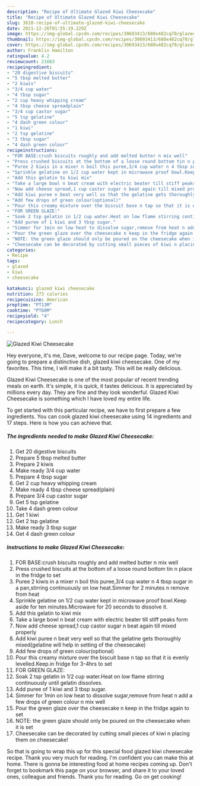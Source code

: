 ```yaml
---
description: "Recipe of Ultimate Glazed Kiwi Cheesecake"
title: "Recipe of Ultimate Glazed Kiwi Cheesecake"
slug: 3610-recipe-of-ultimate-glazed-kiwi-cheesecake
date: 2021-12-26T01:55:19.229Z
image: https://img-global.cpcdn.com/recipes/30693413/680x482cq70/glazed-kiwi-cheesecake-recipe-main-photo.jpg
thumbnail: https://img-global.cpcdn.com/recipes/30693413/680x482cq70/glazed-kiwi-cheesecake-recipe-main-photo.jpg
cover: https://img-global.cpcdn.com/recipes/30693413/680x482cq70/glazed-kiwi-cheesecake-recipe-main-photo.jpg
author: Franklin Hamilton
ratingvalue: 4.2
reviewcount: 21683
recipeingredient:
- "20 digestive biscuits"
- "5 tbsp melted butter"
- "2 kiwis"
- "3/4 cup water"
- "4 tbsp sugar"
- "2 cup heavy whipping cream"
- "4 tbsp cheese spreadplain"
- "3/4 cup castor sugar"
- "5 tsp gelatine"
- "4 dash green colour"
- "1 kiwi"
- "2 tsp gelatine"
- "3 tbsp sugar"
- "4 dash green colour"
recipeinstructions:
- "FOR BASE:crush biscuits roughly and add melted butter n mix well"
- "Press crushed biscuits at the bottom of a loose round bottom tin n place in the fridge to set"
- "Puree 2 kiwis in a mixer n boil this puree,3/4 cup water n 4 tbsp sugar in a pan,stirring continuously on low heat.Simmer for 2 minutes n remove from heat"
- "Sprinkle gelatine on 1/2 cup water kept in microwave proof bowl.Keep aside for ten minutes.Microwave for 20 seconds to dissolve it."
- "Add this gelatin to kiwi mix"
- "Take a large bowl n beat cream with electric beater till stiff peaks form"
- "Now add cheese spread,1 cup castor sugar n beat again till mixed properly"
- "Add kiwi puree n beat very well so that the gelatine gets thoroughly mixed(gelatine will help in setting of the cheesecake)"
- "Add few drops of green colour(optional)"
- "Pour this creamy mixture over the biscuit base n tap so that it is evenly levelled.Keep.in fridge for 3-4hrs to set"
- "FOR GREEN GLAZE:"
- "Soak 2 tsp gelatin in 1/2 cup water.Heat on low flame stirring continuously until gelatin dissolves."
- "Add puree of 1 kiwi and 3 tbsp sugar."
- "Simmer for 1min on low heat to dissolve sugar,remove from heat n add a few drops of green colour n mix well"
- "Pour the green glaze over the cheesecake n keep in the fridge again to set"
- "NOTE: the green glaze should only be poured on the cheesecake when it is set"
- "Cheesecake can be decorated by cutting small pieces of kiwi n placing them on cheesecake!"
categories:
- Recipe
tags:
- glazed
- kiwi
- cheesecake

katakunci: glazed kiwi cheesecake 
nutrition: 273 calories
recipecuisine: American
preptime: "PT13M"
cooktime: "PT60M"
recipeyield: "4"
recipecategory: Lunch

---
```



![Glazed Kiwi Cheesecake](https://img-global.cpcdn.com/recipes/30693413/680x482cq70/glazed-kiwi-cheesecake-recipe-main-photo.jpg)

Hey everyone, it's me, Dave, welcome to our recipe page. Today, we're going to prepare a distinctive dish, glazed kiwi cheesecake. One of my favorites. This time, I will make it a bit tasty. This will be really delicious.

Glazed Kiwi Cheesecake is one of the most popular of recent trending meals on earth. It's simple, it is quick, it tastes delicious. It is appreciated by millions every day. They are fine and they look wonderful. Glazed Kiwi Cheesecake is something which I have loved my entire life.




To get started with this particular recipe, we have to first prepare a few ingredients. You can cook glazed kiwi cheesecake using 14 ingredients and 17 steps. Here is how you can achieve that.

<!--inarticleads1-->

##### The ingredients needed to make Glazed Kiwi Cheesecake:

1. Get 20 digestive biscuits
1. Prepare 5 tbsp melted butter
1. Prepare 2 kiwis
1. Make ready 3/4 cup water
1. Prepare 4 tbsp sugar
1. Get 2 cup heavy whipping cream
1. Make ready 4 tbsp cheese spread(plain)
1. Prepare 3/4 cup castor sugar
1. Get 5 tsp gelatine
1. Take 4 dash green colour
1. Get 1 kiwi
1. Get 2 tsp gelatine
1. Make ready 3 tbsp sugar
1. Get 4 dash green colour




<!--inarticleads2-->

##### Instructions to make Glazed Kiwi Cheesecake:

1. FOR BASE:crush biscuits roughly and add melted butter n mix well
1. Press crushed biscuits at the bottom of a loose round bottom tin n place in the fridge to set
1. Puree 2 kiwis in a mixer n boil this puree,3/4 cup water n 4 tbsp sugar in a pan,stirring continuously on low heat.Simmer for 2 minutes n remove from heat
1. Sprinkle gelatine on 1/2 cup water kept in microwave proof bowl.Keep aside for ten minutes.Microwave for 20 seconds to dissolve it.
1. Add this gelatin to kiwi mix
1. Take a large bowl n beat cream with electric beater till stiff peaks form
1. Now add cheese spread,1 cup castor sugar n beat again till mixed properly
1. Add kiwi puree n beat very well so that the gelatine gets thoroughly mixed(gelatine will help in setting of the cheesecake)
1. Add few drops of green colour(optional)
1. Pour this creamy mixture over the biscuit base n tap so that it is evenly levelled.Keep.in fridge for 3-4hrs to set
1. FOR GREEN GLAZE:
1. Soak 2 tsp gelatin in 1/2 cup water.Heat on low flame stirring continuously until gelatin dissolves.
1. Add puree of 1 kiwi and 3 tbsp sugar.
1. Simmer for 1min on low heat to dissolve sugar,remove from heat n add a few drops of green colour n mix well
1. Pour the green glaze over the cheesecake n keep in the fridge again to set
1. NOTE: the green glaze should only be poured on the cheesecake when it is set
1. Cheesecake can be decorated by cutting small pieces of kiwi n placing them on cheesecake!




So that is going to wrap this up for this special food glazed kiwi cheesecake recipe. Thank you very much for reading. I'm confident you can make this at home. There is gonna be interesting food at home recipes coming up. Don't forget to bookmark this page on your browser, and share it to your loved ones, colleague and friends. Thank you for reading. Go on get cooking!

